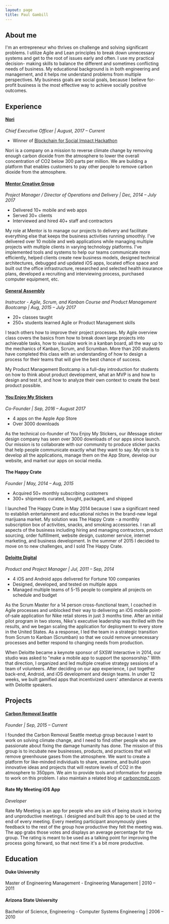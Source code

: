 ```yaml
---
layout: page
title: Paul Gambill
---
```


## About me

I'm an entrepreneur who thrives on challenge and solving significant problems. I utilize Agile and Lean principles to break down unnecessary systems and get to the root of issues early and often. I use my practical decision- making skills to balance the different and sometimes conflicting needs of business. My educational background is in both engineering and management, and it helps me understand problems from multiple perspectives. My business goals are social goals, because I believe for-profit business is the most effective way to achieve socially positive outcomes.

## Experience

#### [Nori](https://nori.com)
*Chief Executive Officer | August, 2017 – Current*

* Winner of [Blockchain for Social Impact Hackathon](https://media.consensys.net/announcing-the-winners-of-the-bsic-hackathon-808e0e1eb339)

Nori is a company on a mission to reverse climate change by removing enough carbon dioxide from the atmosphere to lower the overall concentration of CO2 below 300 parts per million. We are building a platform that enables customers to pay other people to remove carbon dioxide from the atmosphere.

#### [Mentor Creative Group](https://www.mentorcg.com)
*Project Manager / Director of Operations and Delivery | Dec, 2014 – July 2017*

* Delivered 10+ mobile and web apps
* Served 30+ clients
* Interviewed and hired 40+ staff and contractors

My role at Mentor is to manage our projects to delivery and facilitate everything else that keeps the business activities running smoothly. I've delivered over 10 mobile and web applications while managing multiple projects with multiple clients in varying technology platforms. I've implemented tools and systems to help our teams communicate more efficiently, helped clients create new business models, designed technical architectures, debugged and updated iOS apps, located office space and built out the office infrastructure, researched and selected health insurance plans, developed a recruiting and interviewing process,  purchased computer equipment, etc.


#### [General Assembly](https://generalassemb.ly/instructors/paul-gambill/6046)
*Instructor - Agile, Scrum, and Kanban Course and Product Management
Bootcamp | Aug, 2015 – July 2017*

* 20+ classes taught
* 250+ students learned Agile or Product Management skills

I teach others how to improve their project processes. My Agile overview class covers the basics from how to break down large projects into achievable tasks, how to visualize work in a kanban board, all the way up to the mechanics of Kanban, Scrum, and Scrumban. More than 200 students have completed this class with an understanding of how to design a process for their teams that will give the best chance of success.

My Product Management Bootcamp is a full-day introduction for students on how to think about product development, what an MVP is and how to design and test it, and how to analyze their own context to create the best product possible.


#### [You Enjoy My Stickers](http://yemstickers.com)
*Co-Founder | Sep, 2016 – August 2017*

* 4 apps on the Apple App Store
* Over 3000 downloads

As the technical co-founder of  You Enjoy My Stickers, our iMessage sticker design company has seen over 3000 downloads of our apps since launch. Our mission is to collaborate with our community to produce sticker packs that help people communicate exactly what they want to say. My role is to develop all the applications, manage them on the App Store, develop our website, and market our apps on social media.

#### The Happy Crate
*Founder | May, 2014 – Aug, 2015*

* Acquired 50+ monthly subscribing customers
* 300+ shipments curated, bought, packaged, and shipped

I launched The Happy Crate in May 2014 because I saw a significant need to establish entertainment and educational niches in the brand-new legal marijuana market. My solution was The Happy Crate - a monthly subscription box of activities, snacks, and smoking accessories. I ran all aspects of the business including hiring and managing contractors, product sourcing, order fulfillment, website design, customer service, internet marketing, and business development. In the summer of 2015 I decided to move on to new challenges, and I sold The Happy Crate.

#### [Deloitte Digital](http://www.deloittedigital.com/us/)
*Product and Project Manager | Jul, 2011 – Sep, 2014*

* 4 iOS and Android apps delivered for Fortune 100 companies
* Designed, developed, and tested on multiple apps
* Managed multiple teams of 5-15 people to complete all projects on schedule and budget

As the Scrum Master for a 14 person cross-functional team, I coached in Agile processes and unblocked their way to delivering an iOS mobile point-of-sale application for Nike retail stores in just 3 months time. After an initial pilot program in two stores, Nike's executive leadership was thrilled with the results, and we began scaling the application for deployment to every store in the United States. As a response, I led the team in a strategic transition from Scrum to Kanban (Scrumban) so that we could remove unnecessary processes and better respond to changing needs from production.

When Deloitte became a keynote sponsor of SXSW Interactive in 2014, our studio was asked to "make a mobile app to support the sponsorship." With that direction, I organized and led multiple creative strategy sessions of a team of volunteers. After deciding on our app experience, I put together back-end, Android, and iOS development and design teams. In under 12 weeks, we built gamified apps that incentivized users' attendance at events with Deloitte speakers.

## Projects

#### [Carbon Removal Seattle](https://www.meetup.com/crseattle/)
*Founder | Sep, 2015 – Current*

I founded the Carbon Removal Seattle meetup group because I want to work on solving climate change, and I need to find other people who are passionate about fixing the damage humanity has done. The mission of this group is to incubate new businesses, products, and practices that will remove greenhouse gases from the atmosphere. We want to create a platform for like-minded individuals to share, examine, and build upon innovative ideas and projects that will restore levels of CO2 in the atmosphere to 350ppm. We aim to provide tools and information for people to work on this problem. I also maintain a related blog at [carboncmdz.com](http://www.carboncmdz.com).

#### Rate My Meeting iOS App
*Developer*

Rate My Meeting is an app for people who are sick of being stuck in boring and unproductive meetings. I designed and built this app to be used at the end of every meeting. Every meeting participant anonymously gives feedback to the rest of the group how productive they felt the meeting was. The app grabs those votes and displays an average percentage for the group. The rating is meant to be used as a talking point for improving the process going forward, so that next time it's a bit more productive.

## Education

#### Duke University
Master of Engineering Management - Engineering Management | 2010 – 2011

#### Arizona State University
Bachelor of Science, Engineering - Computer Systems Engineering | 2006 – 2010
